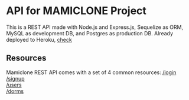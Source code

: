 # API for MAMICLONE Project
This is a REST API made with Node.js and Express.js, Sequelize as ORM, MySQL as development DB, and Postgres as production DB. Already deployed to Heroku, [check](https://mamiclone-api.herokuapp.com/)

## Resources
Mamiclone REST API comes with a set of 4 common resources:
[/login](https://mamiclone-api.herokuapp.com/api/v1/login) <br/>
[/signup](https://mamiclone-api.herokuapp.com/api/v1/signup) <br/>
[/users](https://mamiclone-api.herokuapp.com/api/v1/users) <br/>
[/dorms](https://mamiclone-api.herokuapp.com/api/v1/dorms) <br/>

